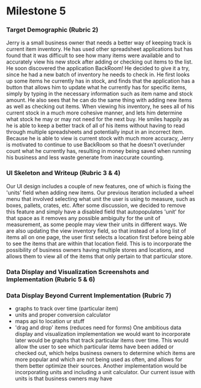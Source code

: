 # Milestone 5

### Target Demographic (Rubric 2)
Jerry is a small business owner that needs a better way of keeping track is current item inventory. He has used other spreadsheet applications but has found that it was difficult to see how many items were available and to accurately view his new stock after adding or checking out items to the list. He soon discovered the application BackRoom! He decided to give it a try, since he had a new batch of inventory he needs to check in. He first looks up some items he currently has in stock, and finds that the application has a button that allows him to update what he currently has for specific items, simply by typing in the necessary information such as item name and stock amount. He also sees that he can do the same thing with adding new items as well as checking out items. When viewing his inventory, he sees all of his current stock in a much more cohesive manner, and lets him determine what stock he may or may not need for the next buy. He smiles happily as he is able to keep a better track of all of his items without having to read through multiple spreadsheets and potentially input in an incorrect item. Because he is able to view is current stock with much more accuracy, Jerry is motivated to continue to use BackRoom so that he doesn't over/under count what he currently has, resulting in money being saved when running his business and less waste generate from inaccurate counting. 

### UI Skeleton and Writeup (Rubric 3 & 4)
Our UI design includes a couple of new features, one of which is fixing the 'units' field when adding new items. Our previous iteration included a wheel menu that involved selecting what unit the user is using to measure, such as boxes, pallets, crates, etc. After some discussion, we decided to remove this feature and simply have a disabled field that autopopulates 'unit' for that space as it removes any possible ambiguity for the unit of measurement, as some people may view their units in different ways. We are also updating the view inventory field, so that instead of a long list of items all on one page, the user first selects a location first before being able to see the items that are within that location field. This is to incorporate the possibility of business owners having multiple stores and locations, and allows them to view all of the items that only pertain to that particular store. 

### Data Display and Visualization Screenshots and Implementation (Rubric 5 & 6)

### Data Display Beyond Current Implementation (Rubric 7)
- graphs to track over time (particular item)
- units and proper conversion calculator
- maps api to location ur stuff
- 'drag and drop' items (reduces need for forms)
One ambitious data display and visualization implementation we would want to incorporate later would be graphs that track particular items over time. This would allow the user to see which particular items have been added or checked out, which helps business owners to determine which items are more popular and which are not being used as often, and allows for them better optimize their sources. Another implementation would be incorporating units and including a unit calculator. Our current issue with units is that business owners may have 
